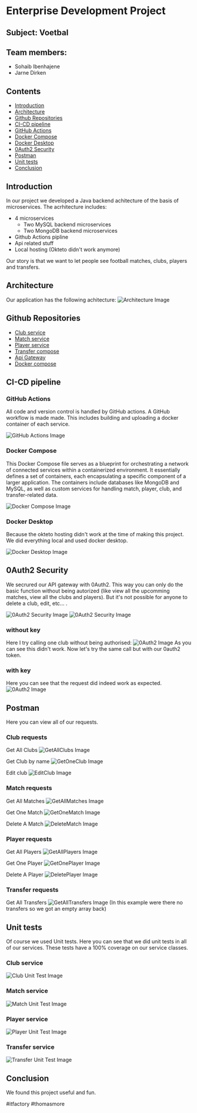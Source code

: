# Enterprise Development Project

## Subject: Voetbal

## Team members:

- Sohaib Ibenhajene
- Jarne Dirken

## Contents

- [Introduction](#introduction)
- [Architecture](#architecture)
- [Github Repositories](#github-repositories)
- [CI-CD pipeline](#ci-cd-pipeline)
- [GitHub Actions](#github-actions)
- [Docker Compose](#docker-compose)
- [Docker Desktop](#docker-desktop)
- [0Auth2 Security](#0auth2-security)
- [Postman](#postman)
- [Unit tests](#unit-tests)
- [Conclusion](#conclusion)

## Introduction

In our project we developed a Java backend achitecture of the basis of microservices. The acrhitecture includes:

- 4 microservices
  - Two MySQL backend microservices
  - Two MongoDB backend microservices
- Github Actions pipline
- Api related stuff
- Local hosting (Okteto didn't work anymore)

Our story is that we want to let people see football matches, clubs, players and transfers.

## Architecture

Our application has the following achitecture:
![Architecture Image](https://github.com/JarneDirken/2024-EnterpriseDevelopmentProject/blob/main/images/ArchitectureDiagram.drawio.png?raw=true)

## Github Repositories

- [Club service](https://github.com/JarneDirken/2024-EnterpriseDevelopmentProject/tree/main/club-service)
- [Match service](https://github.com/JarneDirken/2024-EnterpriseDevelopmentProject/tree/main/match-service)
- [Player service](https://github.com/JarneDirken/2024-EnterpriseDevelopmentProject/tree/main/player-service)
- [Transfer compose](https://github.com/JarneDirken/2024-EnterpriseDevelopmentProject/tree/main/transfer-service)
- [Api Gateway](https://github.com/JarneDirken/2024-EnterpriseDevelopmentProject/tree/main/api-gateway)
- [Docker compose](https://github.com/JarneDirken/2024-EnterpriseDevelopmentProject/tree/main/docker-compose.yml)

## CI-CD pipeline

### GitHub Actions

All code and version control is handled by GitHub actions. A GitHub workflow is made made. This includes building and uploading a docker container of each service.

![GitHub Actions Image](https://github.com/JarneDirken/2024-EnterpriseDevelopmentProject/blob/main/images/GitHubWorkflow.png?raw=true)

### Docker Compose

This Docker Compose file serves as a blueprint for orchestrating a network of connected services within a containerized environment. It essentially defines a set of containers, each encapsulating a specific component of a larger application. The containers include databases like MongoDB and MySQL, as well as custom services for handling match, player, club, and transfer-related data.

![Docker Compose Image](https://github.com/JarneDirken/2024-EnterpriseDevelopmentProject/blob/main/images/DockerCompose.png?raw=true)

### Docker Desktop

Because the okteto hosting didn't work at the time of making this project. We did everything local and used docker desktop.

![Docker Desktop Image](https://github.com/JarneDirken/2024-EnterpriseDevelopmentProject/blob/main/images/DockerDesktop.png?raw=true)

## 0Auth2 Security

We secrured our API gateway with 0Auth2. This way you can only do the basic function without being autorized (like view all the upcomming matches, view all the clubs and players). But it's not possible for anyone to delete a club, edit, etc... .

![0Auth2 Security Image](https://github.com/JarneDirken/2024-EnterpriseDevelopmentProject/blob/main/images/0AuthCode.png?raw=true)
![0Auth2 Security Image](https://github.com/JarneDirken/2024-EnterpriseDevelopmentProject/blob/main/images/0AuthAccepted.png?raw=true)

### without key

Here I try calling one club without being authorised:
![0Auth2 Image](https://github.com/JarneDirken/2024-EnterpriseDevelopmentProject/blob/main/images/0AuthNotAutherised.png?raw=true)
As you can see this didn't work. Now let's try the same call but with our 0auth2 token.

### with key

Here you can see that the request did indeed work as expected.
![0Auth2 Image](https://github.com/JarneDirken/2024-EnterpriseDevelopmentProject/blob/main/images/0AuthAutherised.png?raw=true)

## Postman

Here you can view all of our requests.

### Club requests

Get All Clubs
![GetAllClubs Image](https://github.com/JarneDirken/2024-EnterpriseDevelopmentProject/blob/main/images/GetAllClubs.png?raw=true)

Get Club by name
![GetOneClub Image](https://github.com/JarneDirken/2024-EnterpriseDevelopmentProject/blob/main/images/GetClubByName.png?raw=true)

Edit club
![EditClub Image](https://github.com/JarneDirken/2024-EnterpriseDevelopmentProject/blob/main/images/EditClub.png?raw=true)

### Match requests

Get All Matches
![GetAllMatches Image](https://github.com/JarneDirken/2024-EnterpriseDevelopmentProject/blob/main/images/GetAllMatches.png?raw=true)

Get One Match
![GetOneMatch Image](https://github.com/JarneDirken/2024-EnterpriseDevelopmentProject/blob/main/images/GetOneMatch.png?raw=true)

Delete A Match
![DeleteMatch Image](https://github.com/JarneDirken/2024-EnterpriseDevelopmentProject/blob/main/images/DeleteMatch.png?raw=true)

### Player requests

Get All Players
![GetAllPlayers Image](https://github.com/JarneDirken/2024-EnterpriseDevelopmentProject/blob/main/images/GetAllPlayers.png?raw=true)

Get One Player
![GetOnePlayer Image](https://github.com/JarneDirken/2024-EnterpriseDevelopmentProject/blob/main/images/GetOnePlayer.png?raw=true)

Delete A Player
![DeletePlayer Image](https://github.com/JarneDirken/2024-EnterpriseDevelopmentProject/blob/main/images/DeletePlayer.png?raw=true)

### Transfer requests

Get All Transfers
![GetAllTransfers Image](https://github.com/JarneDirken/2024-EnterpriseDevelopmentProject/blob/main/images/GetAllTransfers.png?raw=true)
(In this example were there no transfers so we got an empty array back)

## Unit tests

Of course we used Unit tests. Here you can see that we did unit tests in all of our services. These tests have a 100% coverage on our service classes.

### Club service

![Club Unit Test Image](https://github.com/JarneDirken/2024-EnterpriseDevelopmentProject/blob/main/images/ClubUnitTest.png?raw=true)

### Match service

![Match Unit Test Image](https://github.com/JarneDirken/2024-EnterpriseDevelopmentProject/blob/main/images/MatchUnitTest.png?raw=true)

### Player service

![Player Unit Test Image](https://github.com/JarneDirken/2024-EnterpriseDevelopmentProject/blob/main/images/PlayerUnitTest.png?raw=true)

### Transfer service

![Transfer Unit Test Image](https://github.com/JarneDirken/2024-EnterpriseDevelopmentProject/blob/main/images/TransferUnitTest.png?raw=true)

## Conclusion

We found this project useful and fun.

#itfactory #thomasmore
